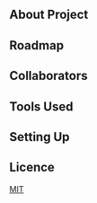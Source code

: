 ## About Project



## Roadmap


## Collaborators

## Tools Used


## Setting Up





## Licence
[MIT](https://github.com/mbbu/16S-mini-project/blob/main/LICENSE)